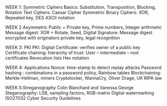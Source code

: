 WEEK 1: Symmetric Ciphers
Basics: Substitution, Transposition, Blocking, Rotation
Text Ciphers: Caesar Cipher
Symmetric Binary Ciphers: XOR, Repeated key, DES
ASCII notation

WEEK 2 Asymmetric
Public + Private key,  Prime numbers, Integer arithmetic
Message digest: XOR + Rotate, Seed,
Digital Signature: Message digest encrypted with originators private key, legal recognition

WEEK 3: PKI
PKI: Digital Certificate: verifies owner of a public key
Certificate chaining: hierarchy of trust: User – intermediate – root certificates
Revocation lists
Hex notation

WEEK 4: Applications
Nonce: time-stamp to detect replay attacks
Password hashing : combinations in a password policy, Rainbow tables
Blockchaining: Merkle-Hellman, miners
Cryptolocker, WannaCry, Oliver Drage, UK RIPA law

WEEK 5:Streganography
Colin Blanchard and Vanessa George
Steganography: LSB, sampling factors, RGB-matrix
Digital watermarking
ISO27032 Cyber Security Guidelines
